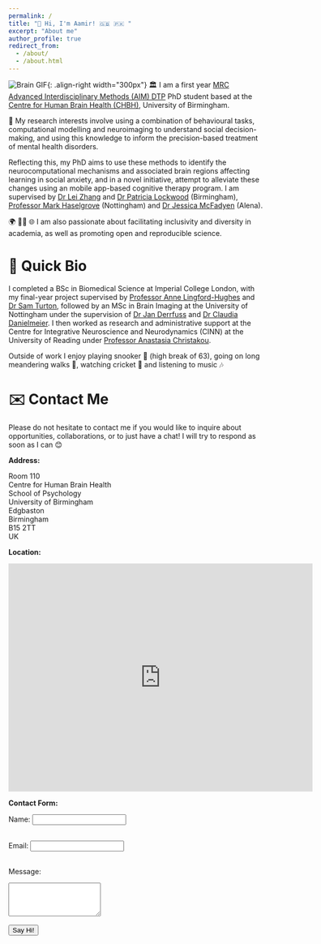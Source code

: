 ```yaml
---
permalink: /
title: "👋 Hi, I'm Aamir! 🇬🇧 🇵🇰 "
excerpt: "About me"
author_profile: true
redirect_from: 
  - /about/
  - /about.html
---
```


![Brain GIF](/images/my_brain.gif){: .align-right width="300px"}
🏛️ I am a first year [MRC Advanced Interdisciplinary Methods (AIM) DTP](https://more.bham.ac.uk/mrc-aim/) PhD student based at the [Centre for Human Brain Health (CHBH)](https://www.birmingham.ac.uk/research/centre-for-human-brain-health/index.aspx), University of Birmingham.

🧠 My research interests involve using a combination of behavioural tasks, computational modelling and neuroimaging to understand social decision-making, and using this knowledge to inform the precision-based treatment of mental health disorders.

Reflecting this, my PhD aims to use these methods to identify the neurocomputational mechanisms and associated brain regions affecting learning in social anxiety, and in a novel initiative, attempt to alleviate these changes using an mobile app-based cognitive therapy program. I am supervised by [Dr Lei Zhang](https://lei-zhang.net/) and [Dr Patricia Lockwood](https://www.birmingham.ac.uk/staff/profiles/psychology/lockwood-patricia.aspx) (Birmingham), [Professor Mark Haselgrove](https://www.nottingham.ac.uk/psychology/people/mark.haselgrove) (Nottingham) and [Dr Jessica McFadyen](https://jjmcfadyen.github.io/) (Alena).

🌍 🏳️‍🌈 🌐 I am also passionate about facilitating inclusivity and diversity in academia, as well as promoting open and reproducible science. 
 
# 📕 Quick Bio 
I completed a BSc in Biomedical Science at Imperial College London, with my final-year project supervised by [Professor Anne Lingford-Hughes](https://www.imperial.ac.uk/people/anne.lingford-hughes) and [Dr Sam Turton](https://www.imperial.ac.uk/people/s.turton), followed by an MSc in Brain Imaging at the University of Nottingham under the supervision of [Dr Jan Derrfuss](https://www.nottingham.ac.uk/psychology/people/jan.derrfuss) and [Dr Claudia Danielmeier](https://www.nottingham.ac.uk/psychology/people/claudia.danielmeier). I then worked as research and administrative support at the Centre for Integrative Neuroscience and Neurodynamics (CINN) at the University of Reading under [Professor Anastasia Christakou](https://anastasia.christakou.org/). 

Outside of work I enjoy playing snooker 🎱 (high break of 63), going on long meandering walks 🚶, watching cricket 🏏 and listening to music 🎶

# ✉️ Contact Me

Please do not hesitate to contact me if you would like to inquire about opportunities, collaborations, or to just have a chat! I will try to respond as soon as I can 😊 

**Address:**

Room 110  
Centre for Human Brain Health  
School of Psychology  
University of Birmingham  
Edgbaston  
Birmingham  
B15 2TT  
UK

**Location:**

<iframe
  src="https://www.google.com/maps/place/Centre+for+Human+Brain+Health/@52.4535496,-1.9272804,15z/data=!4m6!3m5!1s0x4870bde470f7c04d:0x583b0469e1755681!8m2!3d52.4535496!4d-1.9272804!16s%2Fg%2F11fl76sv_n?entry=ttu"
  width="600"
  height="450"
  style="border:0;"
  allowfullscreen=""
  loading="lazy"
></iframe>


**Contact Form:**

<form action="mailto:axs2210@student.bham.ac.uk" method="post">
  <label for="name">Name:</label>
  <input type="text" id="name" name="name" required><br><br>
  
  <label for="email">Email:</label>
  <input type="email" id="email" name="email" required><br><br>
  
  <label for="message">Message:</label>
  <textarea id="message" name="message" rows="4" required></textarea><br><br>
  
  <input type="submit" value="Say Hi!">
</form>